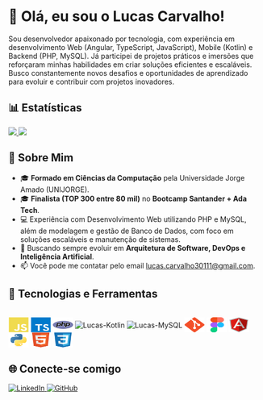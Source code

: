 # 👋 Olá, eu sou o Lucas Carvalho!

<p>
  Sou desenvolvedor apaixonado por tecnologia, com experiência em desenvolvimento Web (Angular, TypeScript, JavaScript), Mobile (Kotlin) e Backend (PHP, MySQL). Já participei de projetos práticos e imersões que reforçaram minhas habilidades em criar soluções eficientes e escaláveis. Busco constantemente novos desafios e oportunidades de aprendizado para evoluir e contribuir com projetos inovadores.
</p>


## 📊 **Estatísticas**
<div align="left">
  <a href="https://github.com/LucasBorgesDeCarvalho">
    <img height="150em" src="https://github-readme-stats.vercel.app/api?username=LucasBCarvalho&show_icons=true&theme=dark&include_all_commits=true&count_private=true"/>
    <img height="150em" src="https://github-readme-stats.vercel.app/api/top-langs/?username=LucasBCarvalho&layout=compact&langs_count=7&theme=dark"/>
  </a>
</div>

## 📌 **Sobre Mim**
- 🎓 **Formado em Ciências da Computação** pela Universidade Jorge Amado (UNIJORGE).  
- 🎓 **Finalista (TOP 300 entre 80 mil)** no **Bootcamp Santander + Ada Tech**.
- 💻 Experiência com Desenvolvimento Web utilizando PHP e MySQL, além de modelagem e gestão de Banco de Dados, com foco em soluções escaláveis e manutenção de sistemas. 
- 🚀 Buscando sempre evoluir em **Arquitetura de Software, DevOps e Inteligência Artificial**.
- 📫 Você pode me contatar pelo email <a href="mailto:lucas.carvalho30111@gmail.com">lucas.carvalho30111@gmail.com</a>.

## 🚀 **Tecnologias e Ferramentas**
<div style="display: inline_block"><br>
  <img align="center" alt="Lucas-Js" height="30" width="40" src="https://raw.githubusercontent.com/devicons/devicon/master/icons/javascript/javascript-plain.svg">
  <img align="center" alt="Lucas-TS" height="30" width="40" src="https://raw.githubusercontent.com/devicons/devicon/master/icons/typescript/typescript-plain.svg">
  <img align="center" alt="Lucas-PHP" height="30" width="40" src="https://raw.githubusercontent.com/devicons/devicon/master/icons/php/php-original.svg">
  <img align="center" alt="Lucas-Kotlin" height="30" width="40" src="https://cdn.freebiesupply.com/logos/thumbs/2x/kotlin-1-logo.png">
  <img align="center" alt="Lucas-MySQL" height="30" width="40" src="https://cdn.jsdelivr.net/gh/devicons/devicon/icons/mysql/mysql-original.svg">
  <img align="center" alt="Lucas-Git" height="30" width="40" src="https://raw.githubusercontent.com/devicons/devicon/master/icons/git/git-original.svg">
  <img align="center" alt="Lucas-Figma" height="30" width="40" src="https://raw.githubusercontent.com/devicons/devicon/master/icons/figma/figma-original.svg">
  <img align="center" alt="Lucas-Angular" height="30" width="40" src="https://raw.githubusercontent.com/devicons/devicon/master/icons/angularjs/angularjs-original.svg">
  <img align="center" alt="Lucas-Python" height="30" width="40" src="https://raw.githubusercontent.com/devicons/devicon/master/icons/python/python-original.svg">
  <img align="center" alt="Lucas-HTML" height="30" width="40" src="https://raw.githubusercontent.com/devicons/devicon/master/icons/html5/html5-original.svg">
  <img align="center" alt="Lucas-CSS" height="30" width="40" src="https://raw.githubusercontent.com/devicons/devicon/master/icons/css3/css3-original.svg">
</div>


## 🌐 **Conecte-se comigo**
<div>
  <a href="https://www.linkedin.com/in/lucas-carvalho-95207732b">
    <img src="https://img.shields.io/badge/-LinkedIn-%230A66C2?style=for-the-badge&logo=linkedin&logoColor=white" alt="LinkedIn">
  </a>
  <a href="https://github.com/LucasBCarvalho">
    <img src="https://img.shields.io/badge/-GitHub-%23181717?style=for-the-badge&logo=github&logoColor=white" alt="GitHub">
  </a>
</div>


